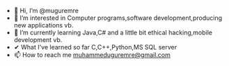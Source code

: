 - 👋 Hi, I’m @muguremre
- 👀 I’m interested in Computer programs,software development,producing new applications vb.
- 🌱 I’m currently learning Java,C# and a little bit ethical hacking,mobile development vb.
- ✔  What I've learned so far C,C++,Python,MS SQL server
- 📫 How to reach me muhammeduguremre@gmail.com

<!---
muguremre/muguremre is a ✨ special ✨ repository because its `README.md` (this file) appears on your GitHub profile.
You can click the Preview link to take a look at your changes.
--->
